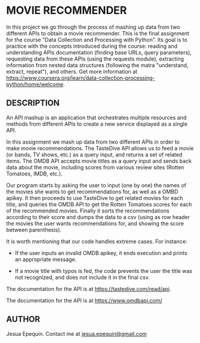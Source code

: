 # MOVIE RECOMMENDER

In this project we go through the process of mashing up data from two different APIs to obtain a movie recommender. This is the final assignment for the course "Data Collection and Processing with Python". Its goal is to practice with the concepts introduced during the course: reading and understanding APIs documentation (finding base URLs, query parameters), requesting data from these APIs (using the requests module), extracting information from nested data structures (following the matra "understand, extract, repeat"), and others. Get more information at  https://www.coursera.org/learn/data-collection-processing-python/home/welcome.

## DESCRIPTION

An API mashup is an application that orchestrates multiple resources and methods from different APIs to create a new service displayed as a single API.

In this assignment we mash up data from two different APIs in order to make movie recommendations. The TasteDive API allows us to feed a movie (or bands, TV shows, etc.) as a query input, and returns a set of related items. The OMDB API accepts movie titles as a query input and sends back data about the movie, including scores from various review sites (Rotten Tomatoes, IMDB, etc.).

Our program starts by asking the user to input (one by one) the names of the movies she wants to get recommendations for, as well as a OMBD apikey. It then proceeds to use TasteDive to get related movies for each title, and queries the OMDB API to get the Rotten Tomatoes scores for each of the recommended movies. Finally it sorts the recommendations according to their score and dumps the data to a csv (using as row header the movies the user wants recommendations for, and showing the score between parenthesis). 

It is worth mentioning that our code handles extreme cases. For instance:

- If the user inputs an invalid OMDB apikey, it ends execution and prints an appropriate message. 

- If a movie title with typos is fed, the code prevents the user the title was not recognized, and does not include it in the final csv.

The documentation for the API is at https://tastedive.com/read/api.

The documentation for the API is at https://www.omdbapi.com/

## AUTHOR

Jesua Epequin. Contact me at jesua.epequin@gmail.com  



